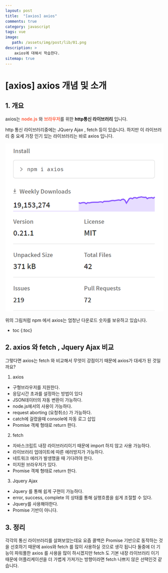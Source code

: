 ```yaml
---
layout: post
title:  "[axios] axios"
comments: true
category: javascript
tags: vue
image: 
   path: /assets/img/post/lib/01.png 
description: >
    axios에 대해서 학습한다. 
sitemap: true
---
```


# [axios] axios 개념 및 소개 


## 1. 개요
axios는 <b style="color:tomato">node.js</b> 와 <b style="color:tomato">브라우저</b>를 위한 **http통신 라이브러리** 입니다.

http 통신 라이브러리중에는 JQuery Ajax , fetch 등이 있습니다. 하지만 이 라이브러리 중 요세 가장 인기 있는 라이브러리는 바로 axios 입니다. 

![axios](/assets/img/post/lib/2021/05/01.PNG)


위의 그림처럼 npm 에서 axios는 엄청난 다운로드 숫자를 보유하고 있습니다. 

<!--more-->

* toc
{:toc}

## 2. axios 와 fetch , Jquery Ajax 비교
그렇다면 axios는 fetch 와 비교해서 무엇이 강점이기 때문에 axios가 대세가 된 것일까요? 

1. axios
- 구형브라우저를 지원한다. 
- 응답시간 초과를 설정하는 방법이 있다
- JSON데이터의 자동 변환이 가능하다. 
- node.js에서의 사용이 가능하다. 
- request aborting (요청취소) 가 가능하다.
- catch에 걸렸을때 console에 자동 로그 삽입
- Promise 객체 형태로 return 한다.


2. fetch
- 자바스크립트 내장 라이브러리이기 때문에 import 하지 않고 사용 가능하다.
- 라이브러리 업데이트에 따른 에러방지가 가능하다.
- 네트워크 에러가 발생했을 때 기다려야 한다. 
- 미지원 브라우저가 있다. 
- Promise 객체 형태로 return 한다.

3. Jquery Ajax
- Jquery 를 통해 쉽게 구현이 가능하다. 
- error, success, complete 의 상태를 통해 실행흐름을 쉽게 조절할 수 있다. 
- Jquery를 사용해야한다. 
- Promise 기반이 아니다.


## 3. 정리
각각의 통신 라이브러리를 살펴보았는데요 요즘 콜백은 Promise 기반으로 동작하는 것을 선호하기 때문에 axios와 fetch 를 많이 사용하실 것으로 생각 됩니다 둘중에 더 기능이 파워풀한 axios 를 사용을 많이 하시겠지만 fetch 도 기본 내장 라이브러리 이기 때문에 어플리케이션을 더 가볍게 가져가는 방향이라면 fetch 나쁘지 않은 선택인것 같습니다. 